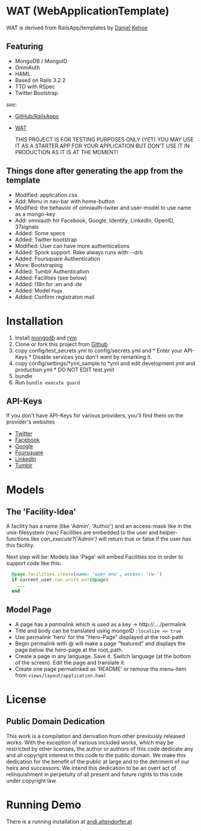 WAT (WebApplicationTemplate)
============================

WAT is derived from RailsApp/templates by [Daniel Kehoe](https://github.com/DanielKehoe)

Featuring
---------

  * MongoDB / MongoID
  * OmniAuth
  * HAML
  * Based on Rails 3.2.2
  * TTD with RSpec
  * Twitter Bootstrap

_see:_

  * [GitHub/RailsApps](https://github.com/RailsApps/rails3-application-templates)
  * [WAT](https://github.com/iboard/wat)


    THIS PROJECT IS FOR TESTING PURPOSES ONLY (YET)
    YOU MAY USE IT AS A STARTER APP FOR YOUR APPLICATION
    BUT DON'T USE IT IN PRODUCTION AS IT IS AT THE MOMENT!

Things done after generating the app from the template
------------------------------------------------------

  * Modified: application.css
  * Add:      Menu in nav-bar with home-button
  * Modified: the behavior of omniauth-twiter and user-model to use name as a mongo-key
  * Add:      omniauth for Facebook, Google, Identity, LinkedIn, OpenID, 37signals
  * Added:    Some specs
  * Added:    Twitter bootstrap
  * Modified: User can have more authentications
  * Added:    Spork support. Rake always runs with --drb
  * Added:    Foursquare Authentication
  * More:     Bootstraping
  * Added:    Tumblr Authentication
  * Added:    Facilities (see below)
  * Added:    I18n for :en and :de
  * Added:    Model `Page`
  * Added:    Confirm registraton mail


Installation
============

  1. Install [mongodb](http://mongodb.org) and [rvm](http://beginrescueend.com/rvm/install/)
  2. Clone or fork this project from [Github](http://github.com/iboard/wat)
  3. copy config/test_secrets.yml to config/secrets.yml and 
    * Enter your API-Keys
    * Disable services you don't want by remarking it.
  4. copy config/settings/*yml_sample to *yml and edit development.yml and production.yml
    * DO NOT EDIT test.yml!
  5. bundle
  6. Run `bundle execute guard`

API-Keys
--------

  If you don't have API-Keys for various providers, you'll find them on the provider's websites

  * [Twitter](https://dev.twitter.com/apps )
  * [Facebook](https://developers.facebook.com/apps)
  * [Google](https://code.google.com/apis/console/)
  * [Foursquare](https://foursquare.com/oauth/)
  * [LinkedIn](https://www.linkedin.com/secure/developer)
  * [Tumblr](http://www.tumblr.com/oauth/apps)

Models
======
    
The 'Facility-Idea'
-------------------

A facility has a name (like 'Admin', 'Author') and an access-mask like in the unix-filesystem (rwx)
Facilities are embedded to the user and helper-functions like _can_execute?('Admin')_ will return true or false if the user has this facility.

Next step will be: Models like 'Page' will embed Facilities too in order to support code like this:

```ruby
  @page.facilities.create(name: 'user one', access: 'rw-')
  if current_user.can_write_on?(@page)
    ...
  end
```

Model Page
----------

* A page has a _parmalink_ which is used as a key -> http://..../permalink
* Title and body can be translated using mongoID `:localize => true`
* Use permalink 'hero' for the "Hero-Page" displayed at the root-path
* Begin permalink with @ will make a page "featured" and displays the page below the hero-page at the root_path.
* Create a page in any language. Save it. Switch language (at the bottom of the screen). Edit the page and translate it.
* Create one page permalinked as 'README' or remove the menu-item from `views/layout/application.haml`


License
=======

Public Domain Dedication
------------------------

This work is a compilation and derivation from other previously released works. With the exception of 
various included works, which may be restricted by other licenses, the author or authors of this code 
dedicate any and all copyright interest in this code to the public domain. We make this dedication for 
the benefit of the public at large and to the detriment of our heirs and successors. We intend this 
dedication to be an overt act of relinquishment in perpetuity of all present and future rights to this 
code under copyright law.

Running Demo
============

There is a running installation at [andi.altendorfer.at](http://andi.altendorfer.at)
